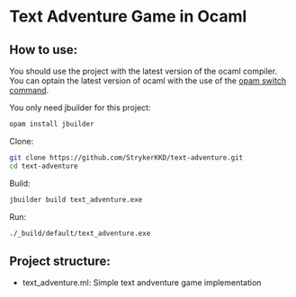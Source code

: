 # Text Adventure Game in Ocaml

## How to use:
You should use the project with the latest version of the ocaml compiler.
You can optain the latest version of ocaml with the use of the [opam switch command](https://opam.ocaml.org/doc/Usage.html#opam-switch).

You only need jbuilder for this project:
```sh
opam install jbuilder
```

Clone:
```sh
git clone https://github.com/StrykerKKD/text-adventure.git
cd text-adventure
```

Build:
```sh
jbuilder build text_adventure.exe
```

Run:
```sh
./_build/default/text_adventure.exe
```

## Project structure:
* text_adventure.ml: Simple text andventure game implementation